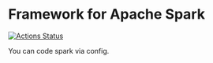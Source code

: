# Framework for Apache Spark


[![Actions Status](https://github.com/manhdoi/power/workflows/Scala%CI/badge.svg)](https://github.com/manhdoi/power/actions)

You can code spark via config.
